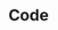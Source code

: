 ---
title: "Code"
description: "Coding projects by Psira (Sira Pornsiriprasert)"
layout: "code"
params:
  projects:
    enable: true
    # title: "Custom Name"
    items:
      - title: Ellip
        status: active
        content: A pure-Rust implementation of elliptic integrals. Applications of the elliptic integrals include computing the lengths of plane curves, magnetism, astrophysics, and string theory.
        image: /images/code/ellip-logo.svg
        featured:
          name: Docs
          link: https://docs.rs/ellip/latest/ellip/
        badges:
          - "Mathematics"
          - "Elliptic Integrals"
          - "Rust"
        links:
          - icon: fab fa-github
            url: https://github.com/p-sira/ellip
          - icon: fab fa-rust
            url: https://crates.io/crates/ellip

      - title: Magba
        status: active
        content: Magba is a performant analytical magnetic computation library for Rust.
        image: /images/code/magba-logo.svg
        featured:
          name: Docs
          link: https://docs.rs/magba/
        badges:
          - "Magnetism"
          - "Simulation"
          - "Analytical"
          - "Physics"
          - "Rust"
        links:
          - icon: fab fa-github
            url: https://github.com/p-sira/magba/
          - icon: fab fa-rust
            url: https://crates.io/crates/magba/

      - title: PyMagba
        status: active
        content: PyMagba is a performant Python library for analytical magnetic computation powered by Rust. It is still in the infancy stage but all the calculations should be correct. Stay tuned for PyMagba 0.2.0!
        image: /images/code/pymagba-logo-fit.svg
        # featured:
        #   name: Docs
        #   link: https://p-sira.github.io/pymagba/
        badges:
          - "Magnetism"
          - "Simulation"
          - "Analytical"
          - "Physics"
          - "Python"
        links:
          - icon: fab fa-github
            url: https://github.com/p-sira/pymagba/
          - icon: fab fa-python
            url: https://pypi.org/project/pymagba/

      - title: DeepLabCut2Yolo
        status: maintained
        content: Deeplabcut2yolo automatically converts DeepLabCut (DLC) labels to the YOLO format, while providing customizability for more advanced users, so you can spend your energy on what matters!
        image: /images/code/d2y.jpg
        featured:
          name: Docs
          link: https://p-sira.github.io/deeplabcut2yolo/
        badges:
          - "AI"
          - "DeepLabCut"
          - "YOLO"
          - "Pose Estimation"
          - "Python"
        links:
          - icon: fab fa-github
            url: https://github.com/p-sira/deeplabcut2yolo/
          - icon: fab fa-python
            url: https://pypi.org/project/deeplabcut2yolo/

      - title: Hycrypt
        status: maintained
        content: Hycrypt is a stateless-overwrite hybrid cryptosystem for secure communication and storage systems where only the recipient can decrypt the data — yet the data can be updated without the password.
        image: /images/code/hycrypt.svg
        featured:
          name: Docs
          link: https://p-sira.github.io/hycrypt/
        badges:
          - "Cryptography"
          - "Hybrid Cryptosystem"
          - "Python"
        links:
          - icon: fab fa-github
            url: https://github.com/p-sira/hycrypt/
          - icon: fab fa-python
            url: https://pypi.org/project/hycrypt/

      - title: LINE for Linux
        status: maintained
        content: LINE is widely used communication application. However, it is not officially supported on Linux. This project provides installation instructions and troubleshooting guides, enabling near-native experience on Linux. 
        image: /images/code/winehq_logo_glass.png
        featured:
          name: AppDB
          link: https://appdb.winehq.org/objectManager.php?sClass=version&iId=42184
        badges:
          - "Wine"
          - "Emulation"
          - "Linux"
        links:
          - icon: fas fa-wine-glass
            url: https://appdb.winehq.org/objectManager.php?sClass=application&iId=13986
          - icon: fab fa-line
            url: https://line.me/

      - title: num-lazy
        status: maintained
        content: num-lazy helps you write numbers for generic-typed functions, reduce typing, and improve readability!
        image: /images/code/num-lazy.png
        featured:
          name: Docs
          link: https://docs.rs/num-lazy/
        badges:
          - "Numerics"
          - "Macro"
          - "Rust"
        links:
          - icon: fab fa-github
            url: https://github.com/p-sira/num-lazy/
          - icon: fab fa-rust
            url: https://crates.io/crates/num-lazy/
---